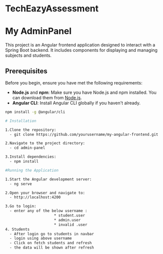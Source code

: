 # TechEazyAssessment

# My AdminPanel

This project is an Angular frontend application designed to interact with a Spring Boot backend. It includes components for displaying and managing subjects and students.

## Prerequisites

Before you begin, ensure you have met the following requirements:
- **Node.js** and **npm**: Make sure you have Node.js and npm installed. You can download them from [Node.js](https://nodejs.org/).
- **Angular CLI**: Install Angular CLI globally if you haven't already.

```sh
npm install -g @angular/cli

# Installation

1.Clone the repository:
  - git clone https://github.com/yourusername/my-angular-frontend.git

2.Navigate to the project directory:
  - cd admin-panel

3.Install dependencies:
  - npm install

#Running the Application

1.Start the Angular development server:
  - ng serve

2.Open your browser and navigate to:
  - http://localhost:4200

3.Go to login:
  - enter any of the below username :
                      * student.user
                      * admin.user
                      * invalid .user
4. Students
  - After login go to students in navbar
  - login using above username
  - Click on fetch students and refresh
  - the data will be shown after refresh
